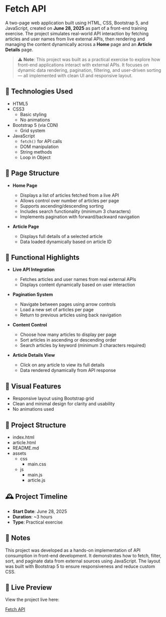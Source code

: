 # Fetch API

A two-page web application built using HTML, CSS, Bootstrap 5, and JavaScript, created on **June 28, 2025** as part of a front-end training exercise. The project simulates real-world API interaction by fetching articles and user names from live external APIs, then rendering and managing the content dynamically across a **Home** page and an **Article Details** page.

> ⚠️ **Note**: This project was built as a practical exercise to explore how front-end applications interact with external APIs. It focuses on dynamic data rendering, pagination, filtering, and user-driven sorting — all implemented with clean UI and responsive layout.

## 🧰 Technologies Used

- HTML5
- CSS3
  - Basic styling
  - No animations
- Bootstrap 5 (via CDN)
  - Grid system
- JavaScript
  - `fetch()` for API calls
  - DOM manipulation
  - String methods
  - Loop in Object

## 📄 Page Structure

- **Home Page**

  - Displays a list of articles fetched from a live API
  - Allows control over number of articles per page
  - Supports ascending/descending sorting
  - Includes search functionality (minimum 3 characters)
  - Implements pagination with forward/backward navigation

- **Article Page**
  - Displays full details of a selected article
  - Data loaded dynamically based on article ID

## 🧠 Functional Highlights

- **Live API Integration**

  - Fetches articles and user names from real external APIs
  - Displays content dynamically based on user interaction

- **Pagination System**

  - Navigate between pages using arrow controls
  - Load a new set of articles per page
  - Return to previous articles using back navigation

- **Content Control**

  - Choose how many articles to display per page
  - Sort articles in ascending or descending order
  - Search articles by keyword (minimum 3 characters required)

- **Article Details View**
  - Click on any article to view its full details
  - Data rendered dynamically from API response

## 🎨 Visual Features

- Responsive layout using Bootstrap grid
- Clean and minimal design for clarity and usability
- No animations used

## 📁 Project Structure

- index.html
- article.html
- README.md
- assets
  - css
    - main.css
  - js
    - main.js
    - article.js

## 🕰️ Project Timeline

- **Start Date**: June 28, 2025
- **Duration**: ~3 hours
- **Type**: Practical exercise

## 📌 Notes

This project was developed as a hands-on implementation of API consumption in front-end development. It demonstrates how to fetch, filter, sort, and paginate data from external sources using JavaScript. The layout was built with Bootstrap 5 to ensure responsiveness and reduce custom CSS.

## 🔗 Live Preview

View the project live here:

[Fetch API](https://abddalrahman.github.io/Fetch-API/)
